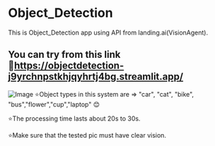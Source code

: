 # Object_Detection
This is Object_Detection app using API from landing.ai(VisionAgent).
## You can try from this link 🔗https://objectdetection-j9yrchnpstkhjqyhrtj4bg.streamlit.app/
![Image](https://github.com/user-attachments/assets/e045b8fc-4c4d-40ad-873a-c26ede1249b7)
⭐Object types in this system are => "car", "cat", "bike", "bus","flower","cup","laptop" 😊

⭐The processing time lasts about 20s to 30s.

⭐Make sure that the tested pic must have clear vision.

